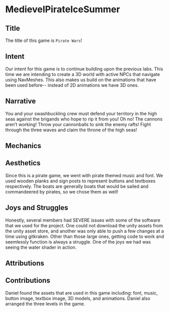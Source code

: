 # MedievelPirateIceSummer

## Title

The title of this game is `Pirate Wars`!

## Intent

Our intent for this game is to continue building upon the previous labs. This time we are intending to create a 3D world with active NPCs that navigate using NavMeshes. This also makes us build on the animations that have been used before-- instead of 2D animations we have 3D ones.

## Narrative

You and your swashbuckling crew must defend your territory in the high seas against the brigands who hope to rip it from you! Oh no! The cannons aren’t working! Throw your cannonballs to sink the enemy rafts! Fight through the three waves and claim the throne of the high seas! 

## Mechanics



## Aesthetics

Since this is a pirate game, we went with pirate themed music and font. We used wooden planks and sign posts to represent buttons and textboxes respectively. The boats are generally boats that would be sailed and commandeered by pirates, so we chose them as well!

## Joys and Struggles

Honestly, several members had SEVERE issues with some of the software that we used for the project. One could not download the unity assets from the unity asset store, and another was only able to push a few changes at a time using gitkraken. Other than those large ones, getting code to work and seemlessly function is always a struggle. One of the joys we had was seeing the water shader in action.

## Attributions



## Contributions

Daniel found the assets that are used in this game including: font, music, button image, textbox image, 3D models, and animations. Daniel also arranged the three levels in the game.
